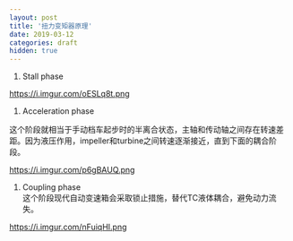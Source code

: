 ```yaml
---
layout: post
title: '扭力变矩器原理'
date: 2019-03-12
categories: draft
hidden: true
---
```


1. Stall phase  

https://i.imgur.com/oESLq8t.png

1. Acceleration phase  

这个阶段就相当于手动档车起步时的半离合状态，主轴和传动轴之间存在转速差距。因为液压作用，impeller和turbine之间转速逐渐接近，直到下面的耦合阶段。

https://i.imgur.com/p6gBAUQ.png

1. Coupling phase  
这个阶段现代自动变速箱会采取锁止措施，替代TC液体耦合，避免动力流失。

https://i.imgur.com/nFuiqHI.png
